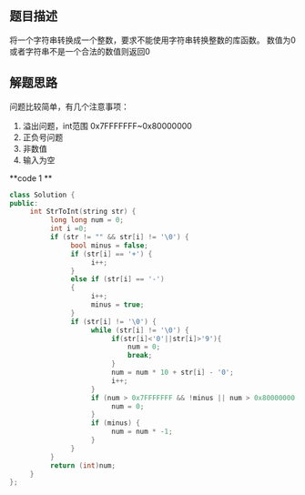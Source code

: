 ## 题目描述

将一个字符串转换成一个整数，要求不能使用字符串转换整数的库函数。        数值为0或者字符串不是一个合法的数值则返回0

## 解题思路

问题比较简单，有几个注意事项：

1. 溢出问题，int范围 0x7FFFFFFF~0x80000000
2. 正负号问题
3. 非数值
4. 输入为空

**code 1 **

```c++
class Solution {
public:
     int StrToInt(string str) {
          long long num = 0;
          int i =0;
          if (str != "" && str[i] != '\0') {
               bool minus = false;
               if (str[i] == '+') {
                    i++;
               }
               else if (str[i] == '-')
               {
                    i++;
                    minus = true;
               }
               if (str[i] != '\0') {
                    while (str[i] != '\0') {
                         if(str[i]<'0'||str[i]>'9'){
                             num = 0;
                             break;
                         }
                         num = num * 10 + str[i] - '0';
                         i++;
                    }
                    if (num > 0x7FFFFFFF && !minus || num > 0x80000000 && minus) {
                         num = 0;
                    }
                    if (minus) {
                         num = num * -1;
                    }
               }
          }
          return (int)num;
     }
};
```



